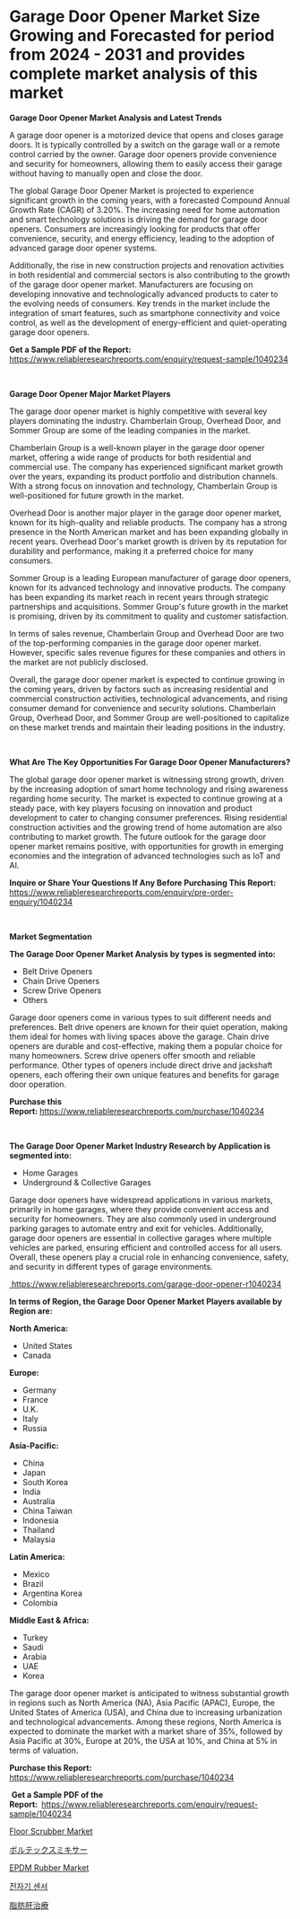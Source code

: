<p><h1>Garage Door Opener Market Size Growing and Forecasted for period from 2024 - 2031 and provides complete market analysis of this market</h1></p><p><strong>Garage Door Opener Market Analysis and Latest Trends</strong></p>
<p><p>A garage door opener is a motorized device that opens and closes garage doors. It is typically controlled by a switch on the garage wall or a remote control carried by the owner. Garage door openers provide convenience and security for homeowners, allowing them to easily access their garage without having to manually open and close the door.</p><p>The global Garage Door Opener Market is projected to experience significant growth in the coming years, with a forecasted Compound Annual Growth Rate (CAGR) of 3.20%. The increasing need for home automation and smart technology solutions is driving the demand for garage door openers. Consumers are increasingly looking for products that offer convenience, security, and energy efficiency, leading to the adoption of advanced garage door opener systems.</p><p>Additionally, the rise in new construction projects and renovation activities in both residential and commercial sectors is also contributing to the growth of the garage door opener market. Manufacturers are focusing on developing innovative and technologically advanced products to cater to the evolving needs of consumers. Key trends in the market include the integration of smart features, such as smartphone connectivity and voice control, as well as the development of energy-efficient and quiet-operating garage door openers.</p></p>
<p><strong>Get a Sample PDF of the Report:&nbsp;</strong> <a href="https://www.reliableresearchreports.com/enquiry/request-sample/1040234">https://www.reliableresearchreports.com/enquiry/request-sample/1040234</a></p>
<p>&nbsp;</p>
<p><strong>Garage Door Opener Major Market Players</strong></p>
<p><p>The garage door opener market is highly competitive with several key players dominating the industry. Chamberlain Group, Overhead Door, and Sommer Group are some of the leading companies in the market.</p><p>Chamberlain Group is a well-known player in the garage door opener market, offering a wide range of products for both residential and commercial use. The company has experienced significant market growth over the years, expanding its product portfolio and distribution channels. With a strong focus on innovation and technology, Chamberlain Group is well-positioned for future growth in the market.</p><p>Overhead Door is another major player in the garage door opener market, known for its high-quality and reliable products. The company has a strong presence in the North American market and has been expanding globally in recent years. Overhead Door's market growth is driven by its reputation for durability and performance, making it a preferred choice for many consumers.</p><p>Sommer Group is a leading European manufacturer of garage door openers, known for its advanced technology and innovative products. The company has been expanding its market reach in recent years through strategic partnerships and acquisitions. Sommer Group's future growth in the market is promising, driven by its commitment to quality and customer satisfaction.</p><p>In terms of sales revenue, Chamberlain Group and Overhead Door are two of the top-performing companies in the garage door opener market. However, specific sales revenue figures for these companies and others in the market are not publicly disclosed.</p><p>Overall, the garage door opener market is expected to continue growing in the coming years, driven by factors such as increasing residential and commercial construction activities, technological advancements, and rising consumer demand for convenience and security solutions. Chamberlain Group, Overhead Door, and Sommer Group are well-positioned to capitalize on these market trends and maintain their leading positions in the industry.</p></p>
<p>&nbsp;</p>
<p><strong>What Are The Key Opportunities For Garage Door Opener Manufacturers?</strong></p>
<p><p>The global garage door opener market is witnessing strong growth, driven by the increasing adoption of smart home technology and rising awareness regarding home security. The market is expected to continue growing at a steady pace, with key players focusing on innovation and product development to cater to changing consumer preferences. Rising residential construction activities and the growing trend of home automation are also contributing to market growth. The future outlook for the garage door opener market remains positive, with opportunities for growth in emerging economies and the integration of advanced technologies such as IoT and AI.</p></p>
<p><strong>Inquire or Share Your Questions If Any Before Purchasing This Report:</strong> <a href="https://www.reliableresearchreports.com/enquiry/pre-order-enquiry/1040234">https://www.reliableresearchreports.com/enquiry/pre-order-enquiry/1040234</a></p>
<p>&nbsp;</p>
<p><strong>Market Segmentation</strong></p>
<p><strong>The Garage Door Opener Market Analysis by types is segmented into:</strong></p>
<p><ul><li>Belt Drive Openers</li><li>Chain Drive Openers</li><li>Screw Drive Openers</li><li>Others</li></ul></p>
<p><p>Garage door openers come in various types to suit different needs and preferences. Belt drive openers are known for their quiet operation, making them ideal for homes with living spaces above the garage. Chain drive openers are durable and cost-effective, making them a popular choice for many homeowners. Screw drive openers offer smooth and reliable performance. Other types of openers include direct drive and jackshaft openers, each offering their own unique features and benefits for garage door operation.</p></p>
<p><strong>Purchase this Report:&nbsp;</strong><a href="https://www.reliableresearchreports.com/purchase/1040234">https://www.reliableresearchreports.com/purchase/1040234</a></p>
<p>&nbsp;</p>
<p><strong>The Garage Door Opener Market Industry Research by Application is segmented into:</strong></p>
<p><ul><li>Home Garages</li><li>Underground & Collective Garages</li></ul></p>
<p><p>Garage door openers have widespread applications in various markets, primarily in home garages, where they provide convenient access and security for homeowners. They are also commonly used in underground parking garages to automate entry and exit for vehicles. Additionally, garage door openers are essential in collective garages where multiple vehicles are parked, ensuring efficient and controlled access for all users. Overall, these openers play a crucial role in enhancing convenience, safety, and security in different types of garage environments.</p></p>
<p><a href="https://www.reliableresearchreports.com/garage-door-opener-r1040234">&nbsp;https://www.reliableresearchreports.com/garage-door-opener-r1040234</a></p>
<p><strong>In terms of Region, the Garage Door Opener Market Players available by Region are:</strong></p>
<p>
    <p> <strong> North America: </strong>
        <ul>
            <li>United States</li>
            <li>Canada</li>
        </ul>
        </p> 
    <p> <strong> Europe: </strong>
        <ul>
            <li>Germany</li>
            <li>France</li>
            <li>U.K.</li>
            <li>Italy</li>
            <li>Russia</li>
        </ul>
        </p> 
    <p> <strong> Asia-Pacific: </strong>
        <ul>
            <li>China</li>
            <li>Japan</li>
            <li>South Korea</li>
            <li>India</li>
            <li>Australia</li>
            <li>China Taiwan</li>
            <li>Indonesia</li>
            <li>Thailand</li>
            <li>Malaysia</li>
        </ul>
        </p> 
    <p> <strong> Latin America: </strong>
        <ul>
            <li>Mexico</li>
            <li>Brazil</li>
            <li>Argentina Korea</li>
            <li>Colombia</li>
        </ul>
        </p> 
    <p> <strong> Middle East & Africa: </strong>
        <ul>
            <li>Turkey</li>
            <li>Saudi</li>
            <li>Arabia</li>
            <li>UAE</li>
            <li>Korea</li>
        </ul>
    </p>
    </p>
<p><p>The garage door opener market is anticipated to witness substantial growth in regions such as North America (NA), Asia Pacific (APAC), Europe, the United States of America (USA), and China due to increasing urbanization and technological advancements. Among these regions, North America is expected to dominate the market with a market share of 35%, followed by Asia Pacific at 30%, Europe at 20%, the USA at 10%, and China at 5% in terms of valuation.</p></p>
<p><strong>Purchase this Report: </strong><a href="https://www.reliableresearchreports.com/purchase/1040234">https://www.reliableresearchreports.com/purchase/1040234</a></p>
<p>&nbsp;<strong>Get a Sample PDF of the Report:&nbsp;&nbsp;</strong><a href="https://www.reliableresearchreports.com/enquiry/request-sample/1040234">https://www.reliableresearchreports.com/enquiry/request-sample/1040234</a></p>
<p><strong></strong></p>
<p><p><a href="https://github.com/Glendatilghmankmgz0rbhwpy/Market-Research-Report-List-2/blob/main/floor-scrubber-market.md">Floor Scrubber Market</a></p><p><a href="https://medium.com/@cierrahayes94/%E6%B8%A6%E5%B7%BB%E3%81%8D%E3%83%9F%E3%82%AD%E3%82%B5%E3%83%BC%E5%B8%82%E5%A0%B4%E3%81%AE%E5%88%86%E6%9E%90-%E3%82%B0%E3%83%AD%E3%83%BC%E3%83%90%E3%83%AB%E7%94%A3%E6%A5%AD%E3%81%AE%E5%B1%95%E6%9C%9B%E3%81%A8%E4%BA%88%E6%B8%AC-2024%E5%B9%B4%E3%81%8B%E3%82%892031%E5%B9%B4%E3%81%BE%E3%81%A7-e4ee0cddff45">ボルテックスミキサー</a></p><p><a href="https://issuu.com/reportprime-2/docs/epdm-rubber-market-size-2030.pptx">EPDM Rubber Market</a></p><p><a href="https://medium.com/@kirby6567566/%EC%A0%84%EC%9E%90-%EA%B8%B0%EB%8A%A5-%ED%99%94-%EA%B0%90%EC%A7%80%EA%B8%B0-%EC%8B%9C%EC%9E%A5-%EA%B2%BD%EC%9F%81-%EB%B6%84%EC%84%9D-%EC%8B%9C%EC%9E%A5-%EB%8F%99%ED%96%A5-%EB%B0%8F-2031%EB%85%84%EA%B9%8C%EC%A7%80-%EC%98%88%EC%B8%A1-c4ac3e82a615">전자기 센서</a></p><p><a href="https://github.com/ksxzwxabcuynh011/Market-Research-Report-List-1/blob/main/998413420855.md">脂肪肝治療</a></p></p>